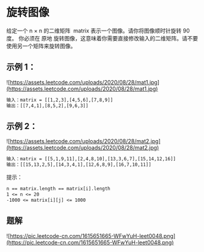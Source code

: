 # 旋转图像

给定一个 n × n 的二维矩阵  matrix 表示一个图像。请你将图像顺时针旋转 90 度。
你必须在 原地 旋转图像，这意味着你需要直接修改输入的二维矩阵。请不要 使用另一个矩阵来旋转图像。



## 示例 1：

![https://assets.leetcode.com/uploads/2020/08/28/mat1.jpg](https://assets.leetcode.com/uploads/2020/08/28/mat1.jpg)
```txt
输入：matrix = [[1,2,3],[4,5,6],[7,8,9]]
输出：[[7,4,1],[8,5,2],[9,6,3]]
```

## 示例 2：
![https://assets.leetcode.com/uploads/2020/08/28/mat2.jpg](https://assets.leetcode.com/uploads/2020/08/28/mat2.jpg)
```txt
输入：matrix = [[5,1,9,11],[2,4,8,10],[13,3,6,7],[15,14,12,16]]
输出：[[15,13,2,5],[14,3,4,1],[12,6,8,9],[16,7,10,11]]
```

提示：

```txt
n == matrix.length == matrix[i].length
1 <= n <= 20
-1000 <= matrix[i][j] <= 1000
```

## 题解
![https://pic.leetcode-cn.com/1615651665-WFwYuH-leet0048.png](https://pic.leetcode-cn.com/1615651665-WFwYuH-leet0048.png)